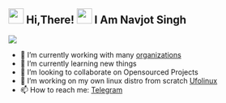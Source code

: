 <h2> <img src="https://user-images.githubusercontent.com/65858180/137293079-2440dbff-e887-4b1d-802c-49d49dcfd664.gif" width="30" /> Hi,There! <img src="https://user-images.githubusercontent.com/65858180/137293369-94c631b6-8a17-4256-927a-070da186734c.gif" width="30" /> I Am Navjot Singh</h2>


<img src="https://user-images.githubusercontent.com/65858180/137301567-37e84890-e360-4f86-9dcc-127ff7f4f85b.gif" >





- 🔭 I’m currently working with many [organizations](https://github.com/CyberSecByte)
- 🌱 I’m currently learning new things
- 👯 I’m looking to collaborate on Opensourced Projects
- 🤔 I’m working on my own linux distro from scratch [Ufolinux](https://github.com/ufolinux)
- 📫 How to reach me: [Telegram](https://t.me/cybersecbyte)
